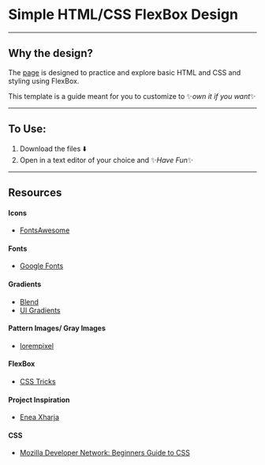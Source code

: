 # Simple HTML/CSS FlexBox Design

----
## Why the design?
The [page](https://coming-soon/) is designed to practice and explore basic HTML and CSS and styling using FlexBox.

This template is a guide meant for you to customize to ✨*own it if you want*✨







----
## To Use:
1. Download the files ⬇️
2. Open in a text editor of your choice and ✨*Have Fun*✨

----
## Resources
#### Icons
* [FontsAwesome](https://fontawesome.com/v4.7/icons/)

#### Fonts
* [Google Fonts](https://fonts.google.com/)

#### Gradients
* [Blend](http://colinkeany.com/blend/)
* [UI Gradients](https://uigradients.com)

#### Pattern Images/ Gray Images
* [lorempixel](https://lorempixel.com/)

#### FlexBox
* [CSS Tricks](https://css-tricks.com/snippets/css/a-guide-to-flexbox/)
   
#### Project Inspiration
* [Enea Xharja ](https://eneax.github.io/learn-flexbox/)
   
#### CSS
* [Mozilla Developer Network: Beginners Guide to CSS](https://developer.mozilla.org/en-US/docs/Learn/CSS/Introduction_to_CSS)
